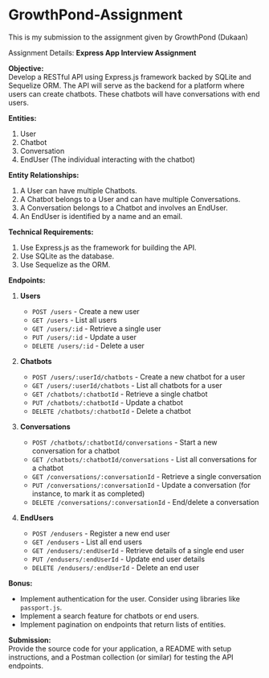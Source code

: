 # GrowthPond-Assignment
This is my submission to the assignment given by GrowthPond (Dukaan)

Assignment Details:
**Express App Interview Assignment**

**Objective:**  
Develop a RESTful API using Express.js framework backed by SQLite and Sequelize ORM. The API will serve as the backend for a platform where users can create chatbots. These chatbots will have conversations with end users.

**Entities:**  
1. User
2. Chatbot
3. Conversation
4. EndUser (The individual interacting with the chatbot)

**Entity Relationships:**  
1. A User can have multiple Chatbots.
2. A Chatbot belongs to a User and can have multiple Conversations.
3. A Conversation belongs to a Chatbot and involves an EndUser.
4. An EndUser is identified by a name and an email.

**Technical Requirements:**  
1. Use Express.js as the framework for building the API.
2. Use SQLite as the database.
3. Use Sequelize as the ORM.

**Endpoints:**  

1. **Users**  
    - `POST /users` - Create a new user  
    - `GET /users` - List all users  
    - `GET /users/:id` - Retrieve a single user  
    - `PUT /users/:id` - Update a user  
    - `DELETE /users/:id` - Delete a user  

2. **Chatbots**  
    - `POST /users/:userId/chatbots` - Create a new chatbot for a user  
    - `GET /users/:userId/chatbots` - List all chatbots for a user  
    - `GET /chatbots/:chatbotId` - Retrieve a single chatbot  
    - `PUT /chatbots/:chatbotId` - Update a chatbot  
    - `DELETE /chatbots/:chatbotId` - Delete a chatbot  

3. **Conversations**  
    - `POST /chatbots/:chatbotId/conversations` - Start a new conversation for a chatbot  
    - `GET /chatbots/:chatbotId/conversations` - List all conversations for a chatbot  
    - `GET /conversations/:conversationId` - Retrieve a single conversation  
    - `PUT /conversations/:conversationId` - Update a conversation (for instance, to mark it as completed)  
    - `DELETE /conversations/:conversationId` - End/delete a conversation  

4. **EndUsers**  
    - `POST /endusers` - Register a new end user  
    - `GET /endusers` - List all end users  
    - `GET /endusers/:endUserId` - Retrieve details of a single end user  
    - `PUT /endusers/:endUserId` - Update end user details  
    - `DELETE /endusers/:endUserId` - Delete an end user  

**Bonus:**  
- Implement authentication for the user. Consider using libraries like `passport.js`.
- Implement a search feature for chatbots or end users.
- Implement pagination on endpoints that return lists of entities.

**Submission:**  
Provide the source code for your application, a README with setup instructions, and a Postman collection (or similar) for testing the API endpoints.
